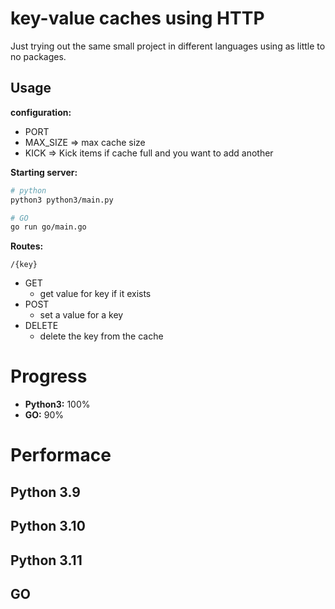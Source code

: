 # key-value caches using HTTP

Just trying out the same small project in different languages using as little to no packages.

## Usage

__configuration:__

- PORT
- MAX_SIZE => max cache size
- KICK => Kick items if cache full and you want to add another

__Starting server:__
```sh
# python
python3 python3/main.py

# GO
go run go/main.go
```

__Routes:__

`/{key}`
- GET
    - get value for key if it exists
- POST
    - set a value for a key
- DELETE
    - delete the key from the cache


# Progress

- __Python3:__ 100%
- __GO:__ 90%

# Performace

## Python 3.9

## Python 3.10

## Python 3.11


## GO